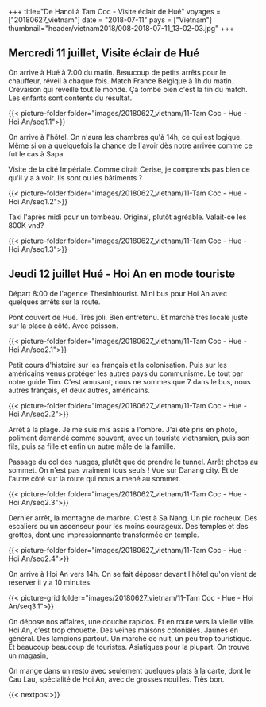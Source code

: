 +++
title="De Hanoi à Tam Coc - Visite éclair de Hué"
voyages = ["20180627_vietnam"]
date = "2018-07-11"
pays = ["Vietnam"]
thumbnail="header/vietnam2018/008-2018-07-11_13-02-03.jpg"
+++


## Mercredi 11 juillet, Visite éclair de Hué

On arrive à Hué à 7:00 du matin. Beaucoup de petits arrêts pour le chauffeur, réveil à chaque fois. Match France Belgique à 1h du matin. Crevaison qui réveille tout le monde. Ça tombe bien c'est la fin du match. Les enfants sont contents du résultat.

{{< picture-folder  folder="images/20180627_vietnam/11-Tam Coc - Hue - Hoi An/seq1.1">}}

On arrive à l'hôtel. On n'aura les chambres qu'à 14h, ce qui est logique. Même si on a quelquefois la chance de l'avoir dès notre arrivée comme ce fut le cas à Sapa.

Visite de la cité Impériale. Comme dirait Cerise, je comprends pas bien ce qu'il y a à voir. Ils sont ou les bâtiments ?

{{< picture-folder  folder="images/20180627_vietnam/11-Tam Coc - Hue - Hoi An/seq1.2">}}

Taxi l'après midi pour un tombeau. Original, plutôt agréable. Valait-ce les 800K vnd?

{{< picture-folder  folder="images/20180627_vietnam/11-Tam Coc - Hue - Hoi An/seq1.3">}}


## Jeudi 12 juillet Hué - Hoi An en mode touriste

Départ 8:00 de l'agence Thesinhtourist.
Mini bus pour Hoi An avec quelques arrêts sur la route.

Pont couvert de Hué. Très joli. Bien entretenu. Et marché très locale juste sur la place à côté. Avec poisson.

{{< picture-folder  folder="images/20180627_vietnam/11-Tam Coc - Hue - Hoi An/seq2.1">}}

Petit cours d'histoire sur les français et la colonisation. Puis sur les américains venus protéger les autres pays du communisme. Le tout par notre guide Tim. C'est amusant, nous ne sommes que 7 dans le bus, nous autres français, et deux autres, américains.

{{< picture-folder  folder="images/20180627_vietnam/11-Tam Coc - Hue - Hoi An/seq2.2">}}

Arrêt à la plage. Je me suis mis assis à l'ombre. J'ai été pris en photo, poliment demandé comme souvent, avec un touriste vietnamien, puis son fils, puis sa fille et enfin un autre mâle de la famille.

Passage du col des nuages, plutôt que de prendre le tunnel. Arrêt photos au sommet. On n'est pas vraiment tous seuls ! Vue sur Danang city. Et de l'autre côté sur la route qui nous a mené au sommet.

{{< picture-folder  folder="images/20180627_vietnam/11-Tam Coc - Hue - Hoi An/seq2.3">}}

Dernier arrêt, la montagne de marbre. C'est à Sa Nang. Un pic rocheux. Des escaliers ou un ascenseur pour les moins courageux. Des temples et des grottes, dont une impressionnante transformée en temple.

{{< picture-folder  folder="images/20180627_vietnam/11-Tam Coc - Hue - Hoi An/seq2.4">}}

On arrive à Hoi An vers 14h. On se fait déposer devant l'hôtel qu'on vient de réserver il y a 10 minutes.

{{< picture-grid  folder="images/20180627_vietnam/11-Tam Coc - Hue - Hoi An/seq3.1">}}

On dépose nos affaires, une douche rapidos. Et en route vers la vieille ville. Hoi An, c'est trop chouette. Des veines maisons coloniales. Jaunes en général. Des lampions partout. Un marché de nuit, un peu trop touristique. Et beaucoup beaucoup de touristes. Asiatiques pour la plupart.
On trouve un magasin, 

On mange dans un resto avec seulement quelques plats à la carte, dont le Cau Lau, spécialité de Hoi An, avec de grosses nouilles. Très bon.

{{< nextpost>}}

